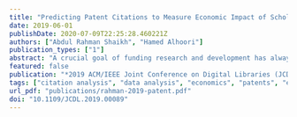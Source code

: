 ```yaml
---
title: "Predicting Patent Citations to Measure Economic Impact of Scholarly Research"
date: 2019-06-01
publishDate: 2020-07-09T22:25:28.460221Z
authors: ["Abdul Rahman Shaikh", "Hamed Alhoori"]
publication_types: ["1"]
abstract: "A crucial goal of funding research and development has always been to advance economic development. On this basis, a considerable body of research undertaken with the purpose of determining what exactly constitutes economic impact and how to accurately measure that impact has been published. Numerous indicators have been used to measure economic impact, although no single indicator has been widely adapted. Based on patent data collected from Altmetrics we predict patent citations through various social media features using several classification models. Patents citing a research paper implies the potential it has for direct application in its field. These predictions can be utilized by researchers in determining the practical applications for their work when applying for patents."
featured: false
publication: "*2019 ACM/IEEE Joint Conference on Digital Libraries (JCDL)*"
tags: ["citation analysis", "data analysis", "economics", "patents", "economic impact", "patent citations", "research and development", "altmetrics", "social media", "patents", "economics", "technological innovation", "correlation", "predictive models", "machine learning"]
url_pdf: "publications/rahman-2019-patent.pdf"
doi: "10.1109/JCDL.2019.00089"
---
```


